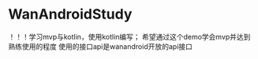 # WanAndroidStudy
！！！学习mvp与kotlin，使用kotlin编写；
希望通过这个demo学会mvp并达到熟练使用的程度
使用的接口api是wanandroid开放的api接口
